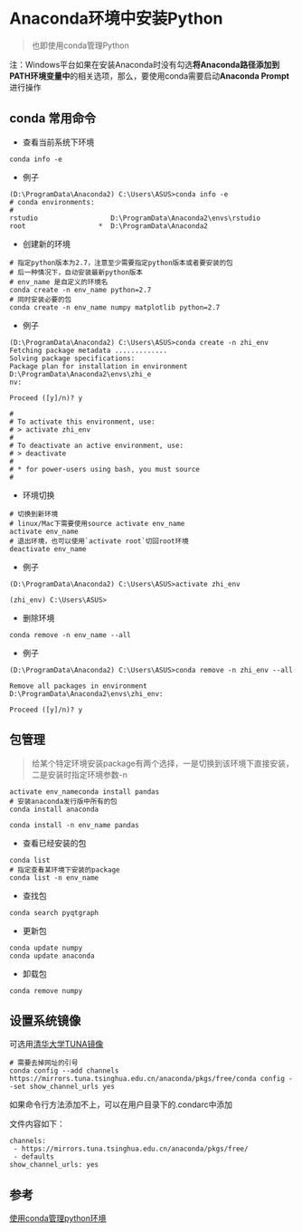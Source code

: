 # Anaconda环境中安装Python

> 也即使用conda管理Python

注：Windows平台如果在安装Anaconda时没有勾选**将Anaconda路径添加到PATH环境变量中**的相关选项，那么，要使用conda需要启动**Anaconda Prompt**进行操作

## conda 常用命令

* 查看当前系统下环境

```
conda info -e
```

* 例子

```
(D:\ProgramData\Anaconda2) C:\Users\ASUS>conda info -e
# conda environments:
#
rstudio                  D:\ProgramData\Anaconda2\envs\rstudio
root                  *  D:\ProgramData\Anaconda2
```

* 创建新的环境

```
# 指定python版本为2.7，注意至少需要指定python版本或者要安装的包
# 后一种情况下，自动安装最新python版本
# env_name 是自定义的环境名
conda create -n env_name python=2.7
# 同时安装必要的包
conda create -n env_name numpy matplotlib python=2.7
```

* 例子

```
(D:\ProgramData\Anaconda2) C:\Users\ASUS>conda create -n zhi_env
Fetching package metadata .............
Solving package specifications:
Package plan for installation in environment D:\ProgramData\Anaconda2\envs\zhi_e
nv:

Proceed ([y]/n)? y

#
# To activate this environment, use:
# > activate zhi_env
#
# To deactivate an active environment, use:
# > deactivate
#
# * for power-users using bash, you must source
#
```

* 环境切换

```
# 切换到新环境
# linux/Mac下需要使用source activate env_name
activate env_name
# 退出环境，也可以使用`activate root`切回root环境
deactivate env_name
```
* 例子
```
(D:\ProgramData\Anaconda2) C:\Users\ASUS>activate zhi_env

(zhi_env) C:\Users\ASUS>
```

* 删除环境

```
conda remove -n env_name --all
```

* 例子

```
(D:\ProgramData\Anaconda2) C:\Users\ASUS>conda remove -n zhi_env --all

Remove all packages in environment D:\ProgramData\Anaconda2\envs\zhi_env:

Proceed ([y]/n)? y
```

## 包管理

> 给某个特定环境安装package有两个选择，一是切换到该环境下直接安装，二是安装时指定环境参数-n

```
activate env_nameconda install pandas
# 安装anaconda发行版中所有的包
conda install anaconda
```

```
conda install -n env_name pandas
```

* 查看已经安装的包
```
conda list
# 指定查看某环境下安装的package
conda list -n env_name
```

* 查找包
```
conda search pyqtgraph
```

* 更新包
```
conda update numpy
conda update anaconda
```

* 卸载包
```
conda remove numpy
```

## 设置系统镜像

可选用[清华大学TUNA镜像](https://mirrors.tuna.tsinghua.edu.cn/help/anaconda/)

```
# 需要去掉网址的引号
conda config --add channels https://mirrors.tuna.tsinghua.edu.cn/anaconda/pkgs/free/conda config --set show_channel_urls yes
```

如果命令行方法添加不上，可以在用户目录下的.condarc中添加

文件内容如下：
```
channels:
 - https://mirrors.tuna.tsinghua.edu.cn/anaconda/pkgs/free/ 
 - defaults
show_channel_urls: yes
```


## 参考

[使用conda管理python环境](https://zhuanlan.zhihu.com/p/22678445)